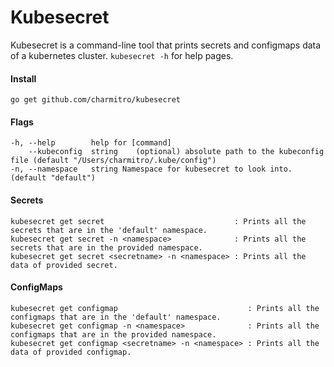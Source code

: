 # Kubesecret

Kubesecret is a command-line tool that prints secrets and configmaps data of a kubernetes cluster.
`kubesecret -h` for help pages.

#### Install
`go get github.com/charmitro/kubesecret`

#### Flags
    -h, --help        help for [command]
        --kubeconfig  string    (optional) absolute path to the kubeconfig file (default "/Users/charmitro/.kube/config")
    -n, --namespace   string Namespace for kubesecret to look into. (default "default")

#### Secrets
    kubesecret get secret                             : Prints all the secrets that are in the 'default' namespace.
    kubesecret get secret -n <namespace>              : Prints all the secrets that are in the provided namespace.
    kubesecret get secret <secretname> -n <namespace> : Prints all the data of provided secret.

#### ConfigMaps
    kubesecret get configmap                             : Prints all the configmaps that are in the 'default' namespace.
    kubesecret get configmap -n <namespace>              : Prints all the configmaps that are in the provided namespace.
    kubesecret get configmap <secretname> -n <namespace> : Prints all the data of provided configmap.
    

